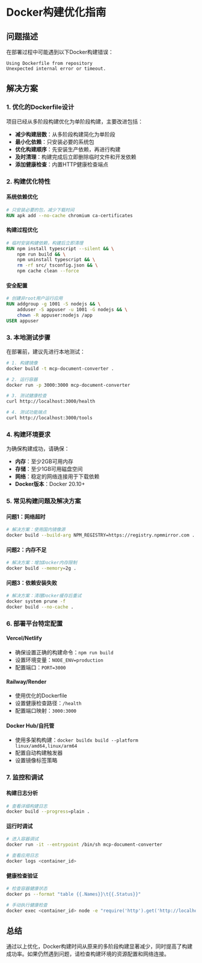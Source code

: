 # Docker构建优化指南

## 问题描述

在部署过程中可能遇到以下Docker构建错误：
```
Using Dockerfile from repository 
Unexpected internal error or timeout.
```

## 解决方案

### 1. 优化的Dockerfile设计

项目已经从多阶段构建优化为单阶段构建，主要改进包括：

- **减少构建层数**：从多阶段构建简化为单阶段
- **最小化依赖**：只安装必要的系统包
- **优化构建顺序**：先安装生产依赖，再进行构建
- **及时清理**：构建完成后立即删除临时文件和开发依赖
- **添加健康检查**：内置HTTP健康检查端点

### 2. 构建优化特性

#### 系统依赖优化
```dockerfile
# 只安装必要的包，减少下载时间
RUN apk add --no-cache chromium ca-certificates
```

#### 构建过程优化
```dockerfile
# 临时安装构建依赖，构建后立即清理
RUN npm install typescript --silent && \
    npm run build && \
    npm uninstall typescript && \
    rm -rf src/ tsconfig.json && \
    npm cache clean --force
```

#### 安全配置
```dockerfile
# 创建非root用户运行应用
RUN addgroup -g 1001 -S nodejs && \
    adduser -S appuser -u 1001 -G nodejs && \
    chown -R appuser:nodejs /app
USER appuser
```

### 3. 本地测试步骤

在部署前，建议先进行本地测试：

```bash
# 1. 构建镜像
docker build -t mcp-document-converter .

# 2. 运行容器
docker run -p 3000:3000 mcp-document-converter

# 3. 测试健康检查
curl http://localhost:3000/health

# 4. 测试功能端点
curl http://localhost:3000/tools
```

### 4. 构建环境要求

为确保构建成功，请确保：

- **内存**：至少2GB可用内存
- **存储**：至少1GB可用磁盘空间
- **网络**：稳定的网络连接用于下载依赖
- **Docker版本**：Docker 20.10+

### 5. 常见构建问题及解决方案

#### 问题1：网络超时
```bash
# 解决方案：使用国内镜像源
docker build --build-arg NPM_REGISTRY=https://registry.npmmirror.com .
```

#### 问题2：内存不足
```bash
# 解决方案：增加Docker内存限制
docker build --memory=2g .
```

#### 问题3：依赖安装失败
```bash
# 解决方案：清理Docker缓存后重试
docker system prune -f
docker build --no-cache .
```

### 6. 部署平台特定配置

#### Vercel/Netlify
- 确保设置正确的构建命令：`npm run build`
- 设置环境变量：`NODE_ENV=production`
- 配置端口：`PORT=3000`

#### Railway/Render
- 使用优化的Dockerfile
- 设置健康检查路径：`/health`
- 配置端口映射：`3000:3000`

#### Docker Hub/自托管
- 使用多架构构建：`docker buildx build --platform linux/amd64,linux/arm64`
- 配置自动构建触发器
- 设置镜像标签策略

### 7. 监控和调试

#### 构建日志分析
```bash
# 查看详细构建日志
docker build --progress=plain .
```

#### 运行时调试
```bash
# 进入容器调试
docker run -it --entrypoint /bin/sh mcp-document-converter

# 查看应用日志
docker logs <container_id>
```

#### 健康检查验证
```bash
# 检查容器健康状态
docker ps --format "table {{.Names}}\t{{.Status}}"

# 手动执行健康检查
docker exec <container_id> node -e "require('http').get('http://localhost:3000/health', (res) => console.log(res.statusCode))"
```

## 总结

通过以上优化，Docker构建时间从原来的多阶段构建显著减少，同时提高了构建成功率。如果仍然遇到问题，请检查构建环境的资源配置和网络连接。